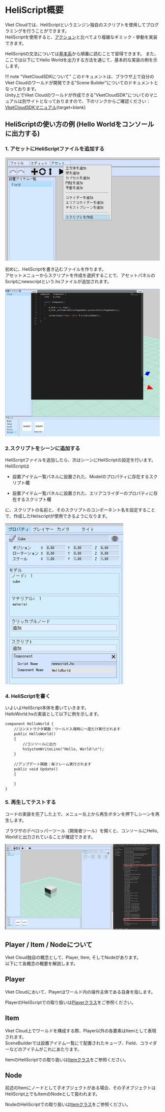# HeliScript概要

Vket Cloudでは、HeliScriptというエンジン独自のスクリプトを使用してプログラミングを行うことができます。  
HeliScriptを使用すると、[アクション](../Actions/ActionsOverview.md)と比べてより複雑なギミック・挙動を実装できます。

HeliScriptの文法については[基本系](./hs_var.md)から順番に読むことで習得できます。
また、ここでは以下にてHello Worldを出力する方法を通じて、基本的な実装の例を示します。

!!! note "VketCloudSDKについて"
    このドキュメントは、ブラウザ上で自分のVket Cloudのワールドが開発できる"Scene Builder"についてのドキュメントとなっております。<br>
    Unity上でVket Cloudのワールドが作成できる"VketCloudSDK"についてのマニュアルは別サイトとなっておりますので、下のリンクからご確認ください：<br>
    [VketCloudSDKマニュアル](https://vrhikky.github.io/VketCloudSDK_Documents/latest/ja/index.html){target=blank}

## HeliScriptの使い方の例 (Hello Worldをコンソールに出力する)

### 1\. アセットにHeliScriptファイルを追加する

![hs_overview_1](img/hs_overview_1.jpg)

初めに、HeliScriptを書き込むファイルを作ります。  
アセットメニューからスクリプトを作成を選択することで、アセットパネルのScriptにnewscriptという.hsファイルが追加されます。

![hs_overview_2](img/hs_overview_2.jpg)

### 2\.スクリプトをシーンに追加する

HeliScriptファイルを追加したら、次はシーンにHeliScriptの設定を行います。 HeliScriptは

- 設置アイテム一覧パネルに設置された、Modelのプロパティに存在するスクリプト欄

- 設置アイテム一覧パネルに設置された、エリアコライダーのプロパティに存在するスクリプト欄

に、スクリプトの名前と、そのスクリプトのコンポーネント名を設定することで、作成したHeliscriptが使用できるようになります。

![hs_overview_3](img/hs_overview_3.jpg)

### 4\. HeliScriptを書く

いよいよHeliScript本体を書いていきます。  
HelloWorld.hsの実装として以下に例を示します。

```
component HelloWorld {   
    //コンストラクタ関数：ワールド入場時に一度だけ実行されます
    public HelloWorld()
    {
        //コンソールに出力
        hsSystemWriteLine("Hello, World!\n");
    }

    //アップデート関数：毎フレーム実行されます
    public void Update()
    {

    }
}
```

### 5\. 再生してテストする

コードの実装を完了した上で、メニュー左上から再生ボタンを押下しシーンを再生します。

ブラウザのデベロッパーツール（開発者ツール）を開くと、コンソールにHello, World!と出力されていることが確認できます。

![hs_overview_4](img/hs_overview_4.jpg)

## Player / Item / Nodeについて

Vket Cloud独自の概念として、Player, Item, そしてNodeがあります。  
以下にて各概念の概要を解説します。

## Player

Vket Cloudにおいて、Playerはワールド内の操作主体である自身を指します。  

PlayerのHeliScriptでの取り扱いは[Playerクラス](./hs_class_player.md)をご参照ください。

## Item

Vket Cloud上でワールドを構成する際、Player以外の各要素はItemとして表現されます。  
SceneBuilderでは設置アイテム一覧にて配置されたキューブ、Field、コライダーなどのアイテムがこれにあたります。

ItemのHeliScriptでの取り扱いは[Itemクラス](./hs_class_item.md)をご参照ください。

## Node

前述のItemにノードとして子オブジェクトがある場合、その子オブジェクトはHeliScript上でもItemのNodeとして扱われます。  

NodeのHeliScriptでの取り扱いは[Itemクラス](./hs_class_item.md)をご参照ください。
